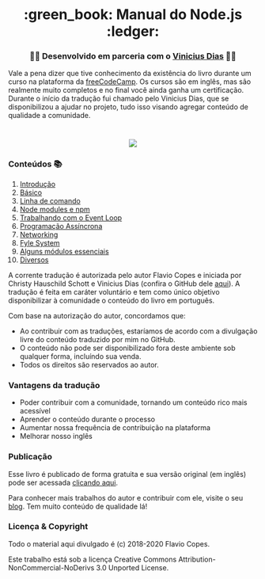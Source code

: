 <h1 align="center"> :green_book:  Manual do Node.js  :ledger: </h1>

<h3 align="center"> 👨‍💻 Desenvolvido em parceria com o <a href="https://github.com/ViniciusmDias">Vinicius Dias</a> 👨‍💻 </h4>

Vale a pena dizer que tive conhecimento da existência do livro durante um curso na plataforma da [freeCodeCamp](https://www.freecodecamp.org/learn/). Os cursos são em inglês, mas são realmente muito completos e no final você ainda ganha um certificação. Durante o início da tradução fui chamado pelo Vinicius Dias, que se disponibilizou a ajudar no projeto, tudo isso visando agregar conteúdo de qualidade a comunidade.


<h1 align="center"><img src="https://upload.wikimedia.org/wikipedia/commons/thumb/d/d9/Node.js_logo.svg/1200px-Node.js_logo.svg.png" /></h1>

### Conteúdos :books:

1.  [Introdução](https://github.com/ChristySchott/manual-node/blob/master/Capitulo_1.md)
2. [Básico](https://github.com/ChristySchott/manual-node/blob/master/Capitulo_2.md)
3. [Linha de comando](https://github.com/ChristySchott/manual-node/blob/master/Capitulo_3.md)
4. [Node modules e npm](https://github.com/ChristySchott/manual-node/blob/master/Capitulo_4.md)
5. [Trabalhando com o Event Loop](https://github.com/ChristySchott/manual-node/blob/master/Capitulo_5.md)
6. [Programação Assíncrona](https://github.com/ChristySchott/manual-node/blob/master/Capitulo_6.md)
7. [Networking](https://github.com/ChristySchott/manual-node/blob/master/Capitulo_7.md)
8. [Fyle System](https://github.com/ChristySchott/manual-node/blob/master/Capitulo_8.md)
9. [Alguns módulos essenciais](https://github.com/ChristySchott/manual-node/blob/master/Capitulo_9.md)
10. [Diversos](https://github.com/ChristySchott/manual-node/blob/master/Capitulo_10.md)


A corrente tradução é autorizada pelo autor Flavio Copes e iniciada por Christy Hauschild Schott e Vinicius Dias (confira o GitHub dele [aqui](https://github.com/ViniciusmDias)). A tradução é feita em caráter voluntário e tem como único objetivo disponibilizar à comunidade o conteúdo do livro em português.

Com base na autorização do autor, concordamos que:

- Ao contribuir com as traduções, estaríamos de acordo com a divulgação livre do conteúdo traduzido por mim no GitHub.
- O conteúdo não pode ser disponibilizado fora deste ambiente sob qualquer forma, incluíndo sua venda.
- Todos os direitos são reservados ao autor.

### Vantagens da tradução

- Poder contribuir com a comunidade, tornando um conteúdo rico mais acessível
- Aprender o conteúdo durante o processo
- Aumentar nossa frequência de contribuição na plataforma
- Melhorar nosso inglês

### Publicação

Esse livro é publicado de forma gratuita e sua versão original (em inglês) pode ser acessada [clicando aqui](https://flaviocopes.nyc3.digitaloceanspaces.com/node-handbook/node-handbook.pdf).

Para conhecer mais trabalhos do autor e contribuir com ele, visite o seu [blog](https://www.freecodecamp.org/news/author/flavio/). Tem muito conteúdo de qualidade lá! 


### Licença & Copyright
Todo o material aqui divulgado é (c) 2018-2020 Flavio Copes.

Este trabalho está sob a licença Creative Commons Attribution-NonCommercial-NoDerivs 3.0 Unported License.
